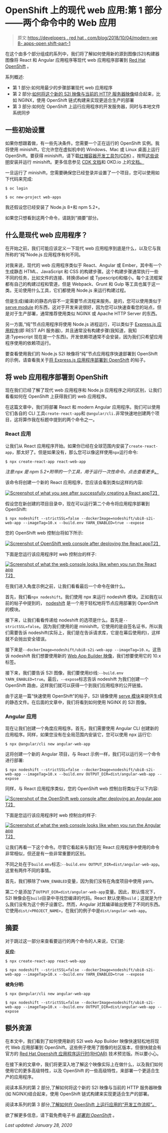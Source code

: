 # OpenShift 上的现代 web 应用:第 1 部分——两个命令中的 Web 应用

> 原文:[https://developers . red hat . com/blog/2018/10/04/modern-we B- apps-open shift-part-1](https://developers.redhat.com/blog/2018/10/04/modern-web-apps-openshift-part-1)

在这个由多个部分组成的系列中，我们将了解如何使用新的源到图像(S2I)构建器图像将 React 和 Angular 应用程序等现代 web 应用程序部署到 [Red Hat OpenShift](http://openshift.com/) 。

系列概述:

*   第 1 部分:如何用最少的步骤部署现代 web 应用程序
*   第 2 部分:[如何将这个新的 S2I 映像与当前的 HTTP 服务器映像](https://developers.redhat.com/blog/2018/10/23/modern-web-applications-on-openshift-part-2-using-chained-builds/)结合起来，比如 NGINX，使用 OpenShift 链式构建来实现更适合生产的部署
*   第 3 部分:如何在 OpenShift 上运行应用程序的开发服务器，同时与本地文件系统同步

## 一些初始设置

如果你想跟着做，有一些先决条件。您需要一个正在运行的 OpenShift 实例。我将使用 minishift，它允许您在虚拟机中的 Windows、Mac 或 Linux 桌面上运行 OpenShift。要获得 minishift，请下载[红帽容器开发工具包(CDK)](https://developers.redhat.com/products/cdk/overview/) 。按照[这些说明](https://developers.redhat.com/products/cdk/hello-world/)安装并运行 minishift。更多信息参见 [CDK 文档](https://developers.redhat.com/products/cdk/docs-and-apis/)和 OKD.io 上的[文档。](https://docs.okd.io/latest/minishift/index.html)

一旦运行了 minishift，您需要确保您已经登录并设置了一个项目，您可以使用如下代码来完成:

```
$ oc login

$ oc new-project web-apps

```

我还假设您已经安装了 Node.js 8+和 npm 5.2+。

如果您只想看到这两个命令，请跳到“摘要”部分。

## 什么是现代 web 应用程序？

在开始之前，我们可能应该定义一下现代 web 应用程序到底是什么，以及它与我所称的“纯”Node.js 应用程序有何不同。

对我来说，现代的 web 应用程序类似于 React、Angular 或 Ember，其中有一个生成静态 HTML、JavaScript 和 CSS 的构建步骤。这个构建步骤通常执行一些不同的任务，比如文件的连接、转换(Babel 或 Typescript)和缩小。每个主流框架都有自己的构建过程和管道，但是 Webpack、Grunt 和 Gulp 等工具也属于这一类。无论使用什么工具，它们都使用 Node.js 来运行构建过程。

但是生成(编译)的静态内容不一定需要节点流程来服务。是的，您可以使用类似于 [serve module](https://www.npmjs.com/package/serve) 的东西，这对于开发来说很好，因为您可以快速查看您的站点，但是对于生产部署，通常推荐使用类似 NGINX 或 Apache HTTP Server 的东西。

另一方面,“纯”节点应用程序将使用 Node.js 进程运行，可以类似于 [Express.js 应用程序](http://expressjs.com/)(即 REST API 服务器)，并且通常没有构建步骤(我知道，我知道:Typescript 现在是一个东西)。开发依赖项通常不会安装，因为我们只希望应用程序使用的依赖项运行。

要查看使用我们的 Node.js S2I 映像将“纯”节点应用程序快速部署到 OpenShift 的示例，请查看我关于[将 Express.js 应用程序部署到 OpenShift](https://developers.redhat.com/blog/2018/04/16/zero-express-openshift-3-commands/) 的帖子。

## 将 web 应用程序部署到 OpenShift

现在我们已经了解了现代 web 应用程序和 Node.js 应用程序之间的区别，让我们看看如何在 OpenShift 上获得我们的 web 应用程序。

在这篇文章中，我们将部署 React 和 modern Angular 应用程序。我们可以使用它们各自的 CLI 工具`create-react-app`和 `@angular/cli.`非常快速地创建两个项目，这将算作我在标题中提到的两个命令之一。

### React 应用

让我们从 React 应用程序开始。如果你已经在全球范围内安装了`create-react-app`，那太好了。但是如果没有，那么您可以像这样使用`npx`运行命令:

```
$ npx create-react-app react-web-app

```

*注意:npx 是 npm 5.2+附带的一个工具，用于运行一次性命令。点击查看更多[。](https://www.npmjs.com/package/npx)*

该命令将创建一个新的 React 应用程序，您应该会看到类似这样的内容:

[![Screenshot of what you see after successfully creating a React app](../Images/7caa3d6577b6403a5664cba0c88a7442.png)T2】](https://developers.redhat.com/blog/wp-content/uploads/2018/09/create-react-app-success.png)

假设您在新创建的项目目录中，现在可以运行第二个命令将应用程序部署到 OpenShift:

```
$ npx nodeshift --strictSSL=false --dockerImage=nodeshift/ubi8-s2i-web-app --imageTag=10.x --build.env YARN_ENABLED=true --expose

```

您的 OpenShift web 控制台将如下所示:

[![Screenshot of OpenShift web console after deploying the React app](../Images/bf4e7abeff7e9434cc4067a84f6e2445.png)T2】](https://developers.redhat.com/blog/wp-content/uploads/2018/09/react-quick-running.png)

下面是您运行该应用程序时 web 控制台的样子:

[![Screenshot of what the web console looks like when you run the React app](../Images/f047059b298fc81d1f5c3a88dd610254.png)T2】](https://developers.redhat.com/blog/wp-content/uploads/2018/09/react-on-openshift.png)

在我们进入角度示例之前，让我们看看最后一个命令在做什么。

首先，我们看`npx nodeshift`。我们使用 npx 来运行 nodeshift 模块。正如我在以前的帖子中提到的， [nodeshift](https://www.npmjs.com/package/nodeshift) 是一个用于轻松地将节点应用部署到 OpenShift 的模块。

接下来，让我们看看传递给 nodeshift 的选项是什么。首先是`--strictSSL=false`。因为我们使用的是 minishift，它使用的是自签名证书，所以我们需要告诉 nodeshift(实际上，我们是在告诉请求库，它是在幕后使用的)，这样就不会抛出安全错误。

接下来是`--dockerImage=nodeshift/ubi8-s2i-web-app --imageTag=10.x`。这告诉 nodeshift 我们想要使用新的 [Web App Builder 映像](https://hub.docker.com/r/nodeshift/ubi8-s2i-web-app/)，我们想要使用它的 10.x 标签。

接下来，我们要告诉 S2I 图像，我们要使用纱线:`--build.env YARN_ENABLED=true`。最后，`--expose`标志告诉 nodeshift 为我们创建一个 OpenShift 路由，这样我们就可以获得一个到我们应用程序的公开链接。

由于这是一篇“快速使用 OpenShift”的帖子，S2I 镜像使用 [serve 模块](https://www.npmjs.com/package/serve)来提供生成的静态文件。在后面的文章中，我们将看到如何使用 NGINX 的 S2I 图像。

### Angular 应用

现在让我们创建一个角度应用程序。首先，我们需要使用 Angular CLI 创建新的应用程序。同样，如果您没有在全局范围内安装它，您可以使用 npx 运行它:

```
$ npx @angular/cli new angular-web-app

```

这将创建一个新的 Angular 项目，与 React 示例一样，我们可以运行另一个命令进行部署:

```
$ npx nodeshift --strictSSL=false --dockerImage=nodeshift/ubi8-s2i-web-app --imageTag=10.x --build.env OUTPUT_DIR=dist/angular-web-app --expose

```

同样，与 React 应用程序类似，您的 OpenShift web 控制台将类似于以下内容:

[![Screenshot of the OpenShift web console after deploying an Angular app](../Images/642550f663a54258241cda5143776158.png)T2】](https://developers.redhat.com/blog/wp-content/uploads/2018/09/angular-quick.png)

下面是您运行该应用程序时 web 控制台的样子:

[![Screenshot of what the web console looks like when you run the Angular app](../Images/90aad6b6046f6f3ae5ddcbb30b12a6de.png)T2】](https://developers.redhat.com/blog/wp-content/uploads/2018/09/angular-on-openshift.png)

让我们再看一下这个命令。尽管它看起来与我们在 React 应用程序中使用的命令非常相似，但还是有一些非常重要的区别。

不同之处在于`build.env`标志:`--build.env OUTPUT_DIR=dist/angular-web-app`。这里有两件不同的事情。

首先，我们移除了`YARN_ENABLED`变量，因为我们没有在角度项目中使用 yarn。

第二个是添加了`OUTPUT_DIR=dist/angular-web-app`变量。因此，默认情况下，S2I 映像会在`build`目录中寻找您编译的代码。React 默认使用`build`；这就是为什么我们没有为这个例子设置它。然而，Angular 对其编译输出使用了不同的东西。它使用`dist/<PROJECT_NAME>`，在我们的例子中是`dist/angular-web-app`。

## 摘要

对于跳过这一部分来查看要运行的两个命令的人来说，它们是:

**反应:**

```
$ npx create-react-app react-web-app

$ npx nodeshift --strictSSL=false --dockerImage=nodeshift/ubi8-s2i-web-app --imageTag=10.x --build.env YARN_ENABLED=true --expose

```

**棱角分明:**

```
$ npx @angular/cli new angular-web-app

$ npx nodeshift --strictSSL=false --dockerImage=nodeshift/ubi8-s2i-web-app --imageTag=10.x --build.env OUTPUT_DIR=dist/angular-web-app --expose

```

## 额外资源

在本文中，我们看到了如何使用新的 S2I web App Builder 映像快速轻松地将现代 Web 应用部署到 OpenShift。这些例子使用了图像的社区版本，但很快就会有官方的 [Red Hat Openshift 应用程序运行时(RHOAR)](https://developers.redhat.com/products/rhoar/overview/) 技术预览版。所以要小心。

在接下来的文章中，我们将更深入地了解这个映像实际上在做什么，以及我们如何使用它的更多高级特性，以及 OpenShift 的一些高级特性，来部署一个更适合生产的应用程序。

阅读本系列的第 2 部分,了解如何将这个新的 S2I 映像与当前的 HTTP 服务器映像(如 NGINX)结合起来，使用 OpenShift 链式构建来实现更适合生产的部署。

阅读本系列的第 3 部分[,了解如何在 OpenShift 上运行应用的“开发工作流程”。](https://developers.redhat.com/blog/2019/01/17/modern-web-applications-on-openshift-part-3-openshift-as-a-development-environment/)

欲了解更多信息，请下载免费电子书 *[部署到 OpenShift](https://developers.redhat.com/books/deploying-openshift/)* 。

*Last updated: January 28, 2020*